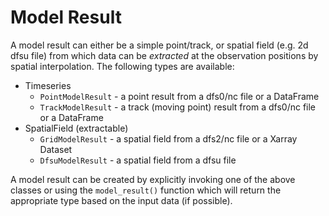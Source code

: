 # Model Result

A model result can either be a simple point/track, or spatial field (e.g. 2d dfsu file) from which data can be *extracted* at the observation positions by spatial interpolation. The following types are available:

* Timeseries
    - `PointModelResult` - a point result from a dfs0/nc file or a DataFrame
    - `TrackModelResult` - a track (moving point) result from a dfs0/nc file or a DataFrame
* SpatialField (extractable)
    - `GridModelResult` - a spatial field from a dfs2/nc file or a Xarray Dataset
    - `DfsuModelResult` - a spatial field from a dfsu file

A model result can be created by explicitly invoking one of the above classes or using the `model_result()` function which will return the appropriate type based on the input data (if possible).

